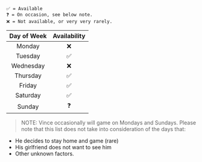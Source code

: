 ```
✅ = Available
❓ = On occasion, see below note.
❌ = Not available, or very very rarely.
```

| Day of Week| Availability |
|:-------------:|:-------------:|
| Monday      | ❌ |
| Tuesday      | ✅      |
| Wednesday | ❌      |
| Thursday | ✅ |
| Friday | ✅ |
| Saturday | ✅ |
| Sunday | ❓ |

> NOTE: Vince occasionally will game on Mondays and Sundays.
Please note that this list does not take into consideration of the days that:
  * He decides to stay home and game (rare)
  * His girlfriend does not want to see him
  * Other unknown factors.
